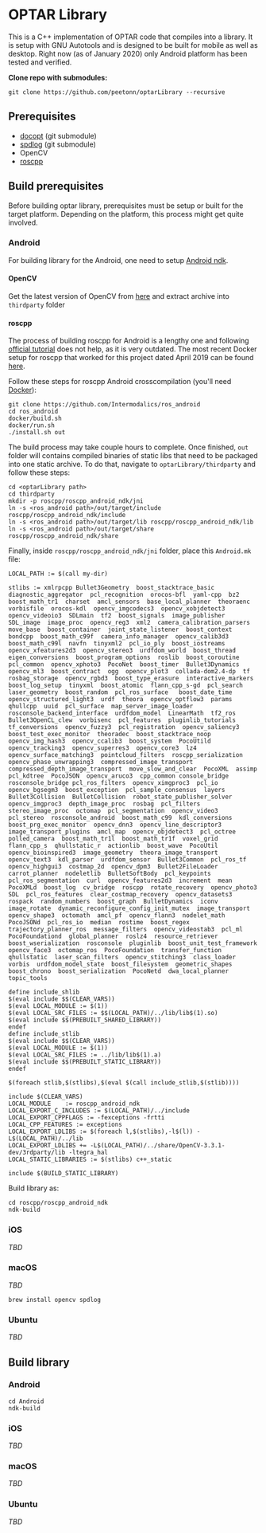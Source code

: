 # OPTAR Library

This is a C++ implementation of OPTAR code that compiles into a library.
It is setup with GNU Autotools and is designed to be built for mobile as well as desktop. Right now (as of January 2020) only Android platform has been tested and verified.

**Clone repo with submodules:**

```
git clone https://github.com/peetonn/optarLibrary --recursive
```

## Prerequisites

* [docopt](https://github.com/docopt/docopt.cpp) (git submodule)
* [spdlog](https://github.com/gabime/spdlog) (git submodule)
* OpenCV
* [roscpp](http://wiki.ros.org/roscpp)

## Build prerequisites

Before building optar library, prerequisites must be setup or built for the target platform. Depending on the platform, this process might get quite involved.

### Android

For building library for the Android, one need to setup [Android ndk](https://developer.android.com/ndk).

#### OpenCV

Get the latest version of OpenCV from [here](https://sourceforge.net/projects/opencvlibrary/files/opencv-android/) and extract archive into `thirdparty` folder

#### roscpp

The process of building roscpp for Android is a lengthy one and following [official tutorial](http://wiki.ros.org/android_ndk) does not help, as it is very outdated.
The most recent Docker setup for roscpp that worked for this project dated April 2019 can be found [here](https://github.com/Intermodalics/ros_android).

Follow these steps for roscpp Android crosscompilation (you'll need [Docker](https://www.docker.com/)):

```
git clone https://github.com/Intermodalics/ros_android
cd ros_android
docker/build.sh
docker/run.sh
./install.sh out
```

The build process may take couple hours to complete. 
Once finished, `out` folder will contains compiled binaries of static libs that need to be packaged into one static archive.
To do that, navigate to `optarLibrary/thirdparty` and follow these steps:

```
cd <optarLibrary path>
cd thirdparty
mkdir -p roscpp/roscpp_android_ndk/jni
ln -s <ros_android path>/out/target/include roscpp/roscpp_android_ndk/include
ln -s <ros_android path>/out/target/lib roscpp/roscpp_android_ndk/lib
ln -s <ros_android path>/out/target/share roscpp/roscpp_android_ndk/share
```

Finally, inside `roscpp/roscpp_android_ndk/jni` folder, place this `Android.mk` file:

```
LOCAL_PATH := $(call my-dir)

stlibs := xmlrpcpp Bullet3Geometry  boost_stacktrace_basic  diagnostic_aggregator  pcl_recognition  orocos-bfl  yaml-cpp  bz2  boost_math_tr1  charset  amcl_sensors  base_local_planner  theoraenc  vorbisfile  orocos-kdl  opencv_imgcodecs3  opencv_xobjdetect3  opencv_videoio3  SDLmain  tf2  boost_signals  image_publisher  SDL_image  image_proc  opencv_reg3  xml2  camera_calibration_parsers  move_base  boost_container  joint_state_listener  boost_context  bondcpp  boost_math_c99f  camera_info_manager  opencv_calib3d3  boost_math_c99l  navfn  tinyxml2  pcl_io_ply  boost_iostreams  opencv_xfeatures2d3  opencv_stereo3  urdfdom_world  boost_thread  eigen_conversions  boost_program_options  roslib  boost_coroutine  pcl_common  opencv_xphoto3  PocoNet  boost_timer  Bullet3Dynamics  opencv_ml3  boost_contract  ogg  opencv_plot3  collada-dom2.4-dp  tf  rosbag_storage  opencv_rgbd3  boost_type_erasure  interactive_markers  boost_log_setup  tinyxml  boost_atomic  flann_cpp_s-gd  pcl_search  laser_geometry  boost_random  pcl_ros_surface   boost_date_time  opencv_structured_light3  urdf  theora  opencv_optflow3  params  qhullcpp  uuid  pcl_surface  map_server_image_loader  rosconsole_backend_interface  urdfdom_model  LinearMath  tf2_ros  Bullet3OpenCL_clew  vorbisenc  pcl_features  pluginlib_tutorials  tf_conversions  opencv_fuzzy3  pcl_registration  opencv_saliency3  boost_test_exec_monitor  theoradec  boost_stacktrace_noop   opencv_img_hash3  opencv_ccalib3  boost_system  PocoUtild  opencv_tracking3  opencv_superres3  opencv_core3  lz4  opencv_surface_matching3  pointcloud_filters  roscpp_serialization  opencv_phase_unwrapping3  compressed_image_transport  compressed_depth_image_transport  move_slow_and_clear  PocoXML  assimp  pcl_kdtree  PocoJSON  opencv_aruco3  cpp_common console_bridge rosconsole_bridge pcl_ros_filters  opencv_ximgproc3  pcl_io  opencv_bgsegm3  boost_exception  pcl_sample_consensus  layers  Bullet3Collision  BulletCollision  robot_state_publisher_solver  opencv_imgproc3  depth_image_proc  rosbag  pcl_filters  stereo_image_proc  octomap  pcl_segmentation  opencv_video3  pcl_stereo  rosconsole_android  boost_math_c99  kdl_conversions  boost_prg_exec_monitor  opencv_dnn3  opencv_line_descriptor3  image_transport_plugins  amcl_map  opencv_objdetect3  pcl_octree  polled_camera  boost_math_tr1l  boost_math_tr1f  voxel_grid  flann_cpp_s  qhullstatic_r  actionlib  boost_wave  PocoUtil  opencv_bioinspired3  image_geometry  theora_image_transport  opencv_text3  kdl_parser  urdfdom_sensor  Bullet3Common  pcl_ros_tf  opencv_highgui3  costmap_2d  opencv_dpm3  Bullet2FileLoader  carrot_planner  nodeletlib  BulletSoftBody  pcl_keypoints  pcl_ros_segmentation  curl  opencv_features2d3  increment  mean  PocoXMLd  boost_log  cv_bridge  roscpp  rotate_recovery  opencv_photo3  SDL  pcl_ros_features  clear_costmap_recovery  opencv_datasets3  rospack  random_numbers  boost_graph  BulletDynamics  iconv  image_rotate  dynamic_reconfigure_config_init_mutex  image_transport  opencv_shape3  octomath  amcl_pf  opencv_flann3  nodelet_math  PocoJSONd  pcl_ros_io  median  rostime  boost_regex  trajectory_planner_ros  message_filters  opencv_videostab3  pcl_ml  PocoFoundationd  global_planner  roslz4  resource_retriever  boost_wserialization  rosconsole  pluginlib  boost_unit_test_framework  opencv_face3  octomap_ros  PocoFoundation  transfer_function  qhullstatic  laser_scan_filters  opencv_stitching3  class_loader  vorbis  urdfdom_model_state  boost_filesystem  geometric_shapes  boost_chrono  boost_serialization  PocoNetd  dwa_local_planner  topic_tools

define include_shlib
$(eval include $$(CLEAR_VARS))
$(eval LOCAL_MODULE := $(1))
$(eval LOCAL_SRC_FILES := $$(LOCAL_PATH)/../lib/lib$(1).so)
$(eval include $$(PREBUILT_SHARED_LIBRARY))
endef
define include_stlib
$(eval include $$(CLEAR_VARS))
$(eval LOCAL_MODULE := $(1))
$(eval LOCAL_SRC_FILES := ../lib/lib$(1).a)
$(eval include $$(PREBUILT_STATIC_LIBRARY))
endef

$(foreach stlib,$(stlibs),$(eval $(call include_stlib,$(stlib))))

include $(CLEAR_VARS)
LOCAL_MODULE    := roscpp_android_ndk
LOCAL_EXPORT_C_INCLUDES := $(LOCAL_PATH)/../include
LOCAL_EXPORT_CPPFLAGS := -fexceptions -frtti
LOCAL_CPP_FEATURES := exceptions
LOCAL_EXPORT_LDLIBS := $(foreach l,$(stlibs),-l$(l)) -L$(LOCAL_PATH)/../lib
LOCAL_EXPORT_LDLIBS += -L$(LOCAL_PATH)/../share/OpenCV-3.3.1-dev/3rdparty/lib -ltegra_hal
LOCAL_STATIC_LIBRARIES := $(stlibs) c++_static

include $(BUILD_STATIC_LIBRARY)
```

Build library as:

```
cd roscpp/roscpp_android_ndk
ndk-build
```

### iOS

*TBD*

### macOS

*TBD*

```
brew install opencv spdlog
```

### Ubuntu

*TBD*

## Build library

### Android

```
cd Android
ndk-build
```

### iOS

*TBD*

### macOS

*TBD*

### Ubuntu

*TBD*
